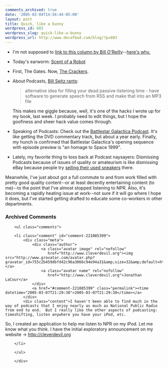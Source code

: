 ```yaml
---
comments_archived: true
date: '2005-03-04T14:56:44-05:00'
layout: post
title: Quick, like a bunny
wordpress_id: 603
wordpress_slug: quick-like-a-bunny
wordpress_url: http://www.decafbad.com/blog/?p=603
---
```

* I'm not supposed to [link to this column by Bill O'Reilly][bor]--[here's why.][borwhy]

[borwhy]:http://stayfree.typepad.com/stayfree/2005/03/bill_oreilly_is.html
[bor]:http://www.gazettetimes.com/articles/2005/02/27/news/opinion/edit07.txt

* Today's earworm: [Scent of a Robot][robot]

[robot]:http://www.uvphactory.com/Portfolio/robot/

* First, The Gates.  Now, [The Crackers][crackers].

[crackers]:http://www.littlefuckingrayofsunshine.com/2005/02/20/the_crackers/

* About Podcasts, [Bill Seitz rants][brant]: 

  > alternative idea for filling your dead passive-listening time - have software to generate speech from RSS and make that into an MP3 file

  This makes me giggle because, well, it's one of the hacks I wrote up for my book, last week.  I probably need to edit things, but I hope the goofiness and sheer hack value comes through. 
  
* Speaking of Podcasts:  Check out the [Battlestar Galactica Podcast][bgal].  It's like getting the DVD commentary track, but about a year early.  Finally, my hunch is confirmed that Battlestar Galactica's opening sequence with episode preview is "an homage to Space 1999".

[bgal]:http://www.scifi.com/battlestar/downloads/podcast/  
  
* Lately, my favorite thing to toss back at Podcast naysayers: Dismissing Podcasts because of issues of quality or amateurism is like dismissing eBay because people try [selling their used sneakers][sneakers] there.

[sneakers]:http://cgi.ebay.com/ws/eBayISAPI.dll?ViewItem&#38;category=63889&#38;item=5367710154&#38;rd=1

  Meanwhile, I've just about got a full commute to and from work filled with pretty good quality content--or at least decently entertaining content (to me)--to the point that I've almost stopped listening to NPR.  Also, it's becoming a rapidly heating issue at work--not sure if it will go where I hope it does, but I've started getting drafted to educate some co-workers in other departments.
  
[brant]:http://webseitz.fluxent.com/wiki/z2005-03-03-PodcastRant/

<div id="comments" class="comments archived-comments">
            <h3>Archived Comments</h3>
            
        <ul class="comments">
            
        <li class="comment" id="comment-221085399">
            <div class="meta">
                <div class="author">
                    <a class="avatar image" rel="nofollow" 
                       href="http://www.cleverdevil.org"><img src="http://www.gravatar.com/avatar.php?gravatar_id=755c2b459dbfd42c96a3066c94e94a31&amp;size=32&amp;default=http://mediacdn.disqus.com/1320279820/images/noavatar32.png"/></a>
                    <a class="avatar name" rel="nofollow" 
                       href="http://www.cleverdevil.org">Jonathan LaCour</a>
                </div>
                <a href="#comment-221085399" class="permalink"><time datetime="2005-03-07T21:29:30">2005-03-07T21:29:30</time></a>
            </div>
            <div class="content">I haven't been able to find much in the way of podcasts that I enjoy nearly as much as National Public Radio from end to end.  But I really like the other aspects of podcasting: timeshifting, listen anywhere you have your iPod, etc.

So, I created an application to help me listen to NPR on my iPod.  Let me know what you think.  I have the initial exploratory announcement on my website ->  http://cleverdevil.org</div>
            
        </li>
    
        </ul>
    
        </div>
    